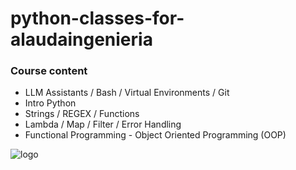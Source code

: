 # **python-classes-for-alaudaingenieria**

### Course content

+ LLM Assistants / Bash / Virtual Environments / Git
+ Intro Python
+ Strings / REGEX / Functions
+ Lambda / Map / Filter / Error Handling
+ Functional Programming - Object Oriented Programming (OOP)

![logo](https://github.com/juanmolera/python-classes-for-alaudaingenieria/blob/main/images/logo.jpg)


